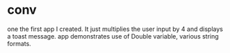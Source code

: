 # conv


one the first app I created. It just multiplies the user input by 4 and displays a toast message.
app demonstrates use of Double variable, various string formats.

